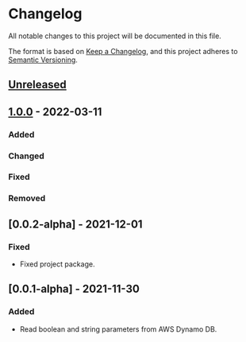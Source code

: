 # Changelog

All notable changes to this project will be documented in this file.

The format is based on [Keep a Changelog](https://keepachangelog.com/en/1.0.0/),
and this project adheres to [Semantic Versioning](https://semver.org/spec/v2.0.0.html).

## [Unreleased]

## [1.0.0] - 2022-03-11

### Added

### Changed

### Fixed

### Removed

## [0.0.2-alpha] - 2021-12-01

### Fixed

-   Fixed project package.

## [0.0.1-alpha] - 2021-11-30

### Added

-   Read boolean and string parameters from AWS Dynamo DB.

[Unreleased]: https://github.com/dev-senior-com-br/seniorx-integration-parameters-api/compare/1.0.0...HEAD

[1.0.0]: https://github.com/dev-senior-com-br/seniorx-integration-parameters-api/compare/0.0.2-alpha...1.0.0
